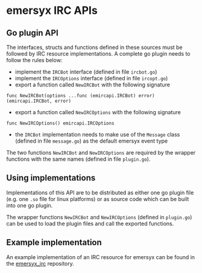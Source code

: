# emersyx IRC APIs

## Go plugin API

The interfaces, structs and functions defined in these sources must be followed by IRC resource implementations. A
complete go plugin needs to follow the rules below:

* implement the `IRCBot` interface (defined in file `ircbot.go`)
* implement the `IRCOptions` interface (defined in file `ircopt.go`)
* export a function called `NewIRCBot` with the following signature
```
func NewIRCBot(options ...func (emircapi.IRCBot) error) (emircapi.IRCBot, error)
```
* export a function called `NewIRCOptions` with the following signature
```
func NewIRCOptions() emircapi.IRCOptions
```
* the `IRCBot` implementation needs to make use of the `Message` class (defined in file `message.go`) as the default
  emersyx event type

The two functions `NewIRCBot` and `NewIRCOptions` are required by the wrapper functions with the same names (defined in
file `plugin.go`).

## Using implementations

Implementations of this API are to be distributed as either one go plugin file (e.g. one `.so` file for linux
platforms) or as source code which can be built into one go plugin.

The wrapper functions `NewIRCBot` and `NewIRCOptions` (defined in `plugin.go`) can be used to load the plugin files and
call the exported functions.

## Example implementation

An example implementation of an IRC resource for emersyx can be found in the [emersyx_irc][1] repository.

[1]: https://github.com/emersyx/emersyx_irc
